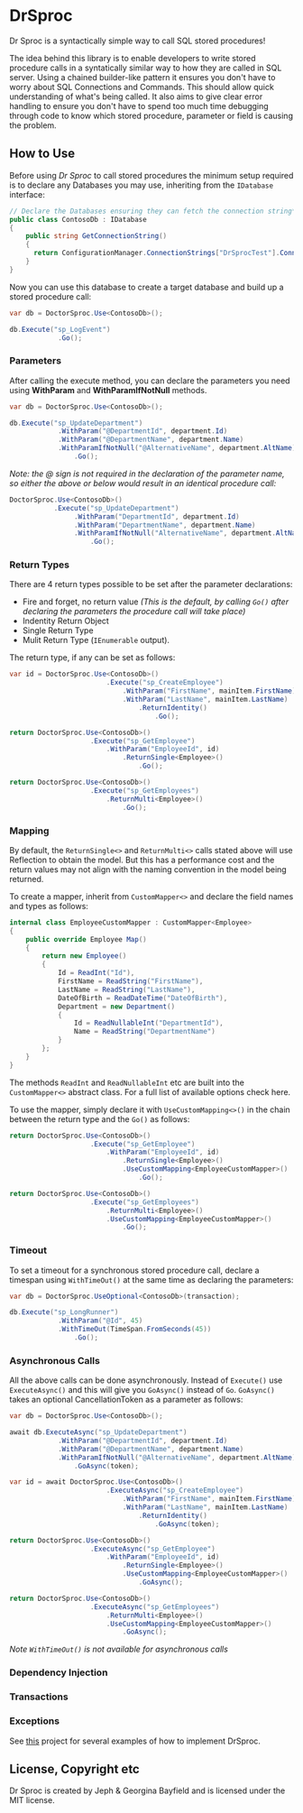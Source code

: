 # DrSproc
Dr Sproc is a syntactically simple way to call SQL stored procedures!

The idea behind this library is to enable developers to write stored procedure calls in a syntatically similar way to how they are called in SQL server. Using a chained builder-like pattern it ensures you don't have to worry about SQL Connections and Commands. This should allow quick understanding of what's being called. It also aims to give clear error handling to ensure you don't have to spend too much time debugging through code to know which stored procedure, parameter or field is causing the problem.

## How to Use
Before using *Dr Sproc* to call stored procedures the minimum setup required is to declare any Databases you may use, inheriting from the ```IDatabase``` interface:
```cs
// Declare the Databases ensuring they can fetch the connection string*
public class ContosoDb : IDatabase
{
    public string GetConnectionString()
    {
      return ConfigurationManager.ConnectionStrings["DrSprocTest"].ConnectionString;
    }
}
```

Now you can use this database to create a target database and build up a stored procedure call:
```cs
var db = DoctorSproc.Use<ContosoDb>();

db.Execute("sp_LogEvent")
            .Go();
```

### Parameters

After calling the execute method, you can declare the parameters you need using **WithParam** and **WithParamIfNotNull** methods.

```cs
var db = DoctorSproc.Use<ContosoDb>();

db.Execute("sp_UpdateDepartment")
            .WithParam("@DepartmentId", department.Id)
            .WithParam("@DepartmentName", department.Name)
            .WithParamIfNotNull("@AlternativeName", department.AltName)
                .Go();
```
*Note: the @ sign is not required in the declaration of the parameter name, so either the above or below would result in an identical procedure call:*

```cs
DoctorSproc.Use<ContosoDb>()
           .Execute("sp_UpdateDepartment")
                .WithParam("DepartmentId", department.Id)
                .WithParam("DepartmentName", department.Name)
                .WithParamIfNotNull("AlternativeName", department.AltName)
                    .Go();
```
### Return Types
There are 4 return types possible to be set after the parameter declarations:
 - Fire and forget, no return value *(This is the default, by calling ```Go()``` after declaring the parameters the procedure call will take place)*
 - Indentity Return Object
 - Single Return Type
 - Mulit Return Type (```IEnumerable``` output).

The return type, if any can be set as follows:

```cs
var id = DoctorSproc.Use<ContosoDb>()
                        .Execute("sp_CreateEmployee")
                            .WithParam("FirstName", mainItem.FirstName)
                            .WithParam("LastName", mainItem.LastName)
                                .ReturnIdentity()
                                    .Go();
```

```cs       
return DoctorSproc.Use<ContosoDb>()
                    .Execute("sp_GetEmployee")
                        .WithParam("EmployeeId", id)
                            .ReturnSingle<Employee>()
                                .Go();
```

```cs
return DoctorSproc.Use<ContosoDb>()
                    .Execute("sp_GetEmployees")
                        .ReturnMulti<Employee>()
                            .Go();
```

### Mapping
By default, the ```ReturnSingle<>``` and ```ReturnMulti<>``` calls stated above will use Reflection to obtain the model. But this has a performance cost and the return values may not align with the naming convention in the model being returned.

To create a mapper, inherit from ```CustomMapper<>``` and declare the field names and types as follows:

```cs
internal class EmployeeCustomMapper : CustomMapper<Employee>
{
    public override Employee Map()
    {
        return new Employee()
        {
            Id = ReadInt("Id"),
            FirstName = ReadString("FirstName"),
            LastName = ReadString("LastName"),
            DateOfBirth = ReadDateTime("DateOfBirth"),
            Department = new Department()
            {
                Id = ReadNullableInt("DepartmentId"),
                Name = ReadString("DepartmentName")
            }
        };
    }
}
```
The methods ```ReadInt``` and ```ReadNullableInt``` etc are built into the ```CustomMapper<>``` abstract class. For a full list of available options check here.

To use the mapper, simply declare it with ```UseCustomMapping<>()``` in the chain between the return type and the ```Go()``` as follows:

```cs       
return DoctorSproc.Use<ContosoDb>()
                    .Execute("sp_GetEmployee")
                        .WithParam("EmployeeId", id)
                            .ReturnSingle<Employee>()
                            .UseCustomMapping<EmployeeCustomMapper>()
                                .Go();
```

```cs
return DoctorSproc.Use<ContosoDb>()
                    .Execute("sp_GetEmployees")
                        .ReturnMulti<Employee>()
                        .UseCustomMapping<EmployeeCustomMapper>()
                            .Go();
```

### Timeout
To set a timeout for a synchronous stored procedure call, declare a timespan using ```WithTimeOut()``` at the same time as declaring the parameters:
```cs
var db = DoctorSproc.UseOptional<ContosoDb>(transaction);

db.Execute("sp_LongRunner")
            .WithParam("@Id", 45)
            .WithTimeOut(TimeSpan.FromSeconds(45))
                .Go();
```

### Asynchronous Calls
All the above calls can be done asynchronously. Instead of ```Execute()``` use ```ExecuteAsync()``` and this will give you ```GoAsync()``` instead of ```Go```. ```GoAsync()``` takes an optional CancellationToken as a parameter as follows:
```cs
var db = DoctorSproc.Use<ContosoDb>();

await db.ExecuteAsync("sp_UpdateDepartment")
            .WithParam("@DepartmentId", department.Id)
            .WithParam("@DepartmentName", department.Name)
            .WithParamIfNotNull("@AlternativeName", department.AltName)
                .GoAsync(token);
```
```cs
var id = await DoctorSproc.Use<ContosoDb>()
                        .ExecuteAsync("sp_CreateEmployee")
                            .WithParam("FirstName", mainItem.FirstName)
                            .WithParam("LastName", mainItem.LastName)
                                .ReturnIdentity()
                                    .GoAsync(token);
```
```cs       
return DoctorSproc.Use<ContosoDb>()
                    .ExecuteAsync("sp_GetEmployee")
                        .WithParam("EmployeeId", id)
                            .ReturnSingle<Employee>()
                            .UseCustomMapping<EmployeeCustomMapper>()
                                .GoAsync();
```

```cs
return DoctorSproc.Use<ContosoDb>()
                    .ExecuteAsync("sp_GetEmployees")
                        .ReturnMulti<Employee>()
                        .UseCustomMapping<EmployeeCustomMapper>()
                            .GoAsync();
```
*Note ```WithTimeOut()``` is not available for asynchronous calls*
### Dependency Injection


### Transactions


### Exceptions

See [this](https://github.com/jephbayf1986/DrSprocExampleProject) project for several examples of how to implement DrSproc.

## License, Copyright etc
Dr Sproc is created by Jeph & Georgina Bayfield and is licensed under the MIT license.
